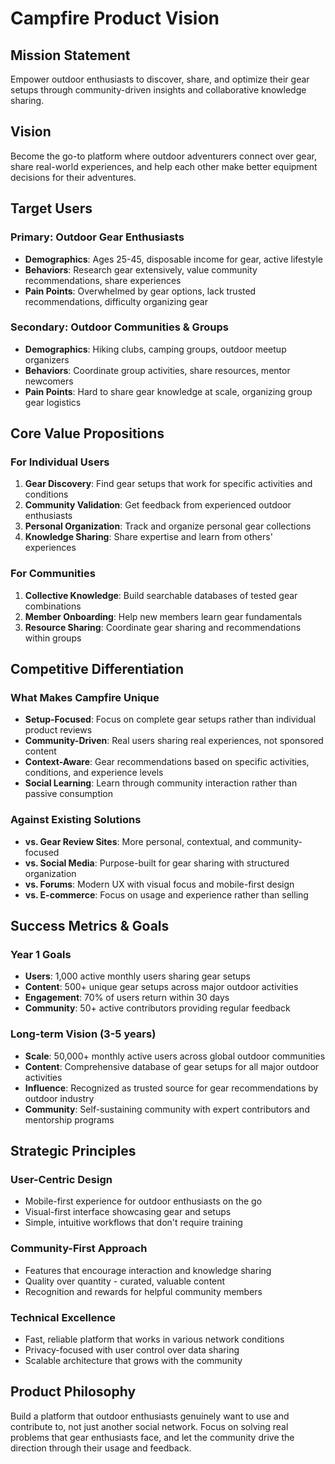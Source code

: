 # Campfire Product Vision

## Mission Statement
Empower outdoor enthusiasts to discover, share, and optimize their gear setups through community-driven insights and collaborative knowledge sharing.

## Vision
Become the go-to platform where outdoor adventurers connect over gear, share real-world experiences, and help each other make better equipment decisions for their adventures.

## Target Users

### Primary: Outdoor Gear Enthusiasts
- **Demographics**: Ages 25-45, disposable income for gear, active lifestyle
- **Behaviors**: Research gear extensively, value community recommendations, share experiences
- **Pain Points**: Overwhelmed by gear options, lack trusted recommendations, difficulty organizing gear

### Secondary: Outdoor Communities & Groups
- **Demographics**: Hiking clubs, camping groups, outdoor meetup organizers
- **Behaviors**: Coordinate group activities, share resources, mentor newcomers
- **Pain Points**: Hard to share gear knowledge at scale, organizing group gear logistics

## Core Value Propositions

### For Individual Users
1. **Gear Discovery**: Find gear setups that work for specific activities and conditions
2. **Community Validation**: Get feedback from experienced outdoor enthusiasts
3. **Personal Organization**: Track and organize personal gear collections
4. **Knowledge Sharing**: Share expertise and learn from others' experiences

### For Communities
1. **Collective Knowledge**: Build searchable databases of tested gear combinations
2. **Member Onboarding**: Help new members learn gear fundamentals
3. **Resource Sharing**: Coordinate gear sharing and recommendations within groups

## Competitive Differentiation

### What Makes Campfire Unique
- **Setup-Focused**: Focus on complete gear setups rather than individual product reviews
- **Community-Driven**: Real users sharing real experiences, not sponsored content
- **Context-Aware**: Gear recommendations based on specific activities, conditions, and experience levels
- **Social Learning**: Learn through community interaction rather than passive consumption

### Against Existing Solutions
- **vs. Gear Review Sites**: More personal, contextual, and community-focused
- **vs. Social Media**: Purpose-built for gear sharing with structured organization
- **vs. Forums**: Modern UX with visual focus and mobile-first design
- **vs. E-commerce**: Focus on usage and experience rather than selling

## Success Metrics & Goals

### Year 1 Goals
- **Users**: 1,000 active monthly users sharing gear setups
- **Content**: 500+ unique gear setups across major outdoor activities
- **Engagement**: 70% of users return within 30 days
- **Community**: 50+ active contributors providing regular feedback

### Long-term Vision (3-5 years)
- **Scale**: 50,000+ monthly active users across global outdoor communities
- **Content**: Comprehensive database of gear setups for all major outdoor activities
- **Influence**: Recognized as trusted source for gear recommendations by outdoor industry
- **Community**: Self-sustaining community with expert contributors and mentorship programs

## Strategic Principles

### User-Centric Design
- Mobile-first experience for outdoor enthusiasts on the go
- Visual-first interface showcasing gear and setups
- Simple, intuitive workflows that don't require training

### Community-First Approach
- Features that encourage interaction and knowledge sharing
- Quality over quantity - curated, valuable content
- Recognition and rewards for helpful community members

### Technical Excellence
- Fast, reliable platform that works in various network conditions
- Privacy-focused with user control over data sharing
- Scalable architecture that grows with the community

## Product Philosophy
Build a platform that outdoor enthusiasts genuinely want to use and contribute to, not just another social network. Focus on solving real problems that gear enthusiasts face, and let the community drive the direction through their usage and feedback. 